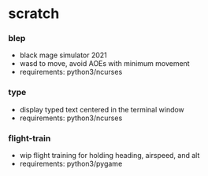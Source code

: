 # scratch

### blep
* black mage simulator 2021
* wasd to move, avoid AOEs with minimum movement
* requirements: python3/ncurses

### type
* display typed text centered in the terminal window
* requirements: python3/ncurses

### flight-train
* wip flight training for holding heading, airspeed, and alt
* requirements: python3/pygame
